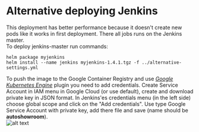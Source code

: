 # Alternative deploying Jenkins
This deployment has better performance because it doesn't create new pods like it works in
first deployment. There all jobs runs on the Jenkins master.\
To deploy jenkins-master run commands:
```
helm package myjenkins
helm install --name jenkins myjenkins-1.4.1.tgz -f ../alternative-settings.yml
```
To push the image to the Google Container Registry and use 
[_Google Kubernetes Engine_](https://plugins.jenkins.io/google-kubernetes-engine) plugin you need to add credentials.
Create Service Account in IAM menu in Google Cloud (or use default), create and download private key in JSON format.
In Jenkins'es credentials menu (in the left side) choose global scope and click on the "Add credentials". Use type Google
Service Account with private key, add there file and save (name should be **autoshowroom**).\
![alt text](https://github.com/bepopov/autoshowroom/blob/alternative-jenkins/images/jenkins-credentials.png)
